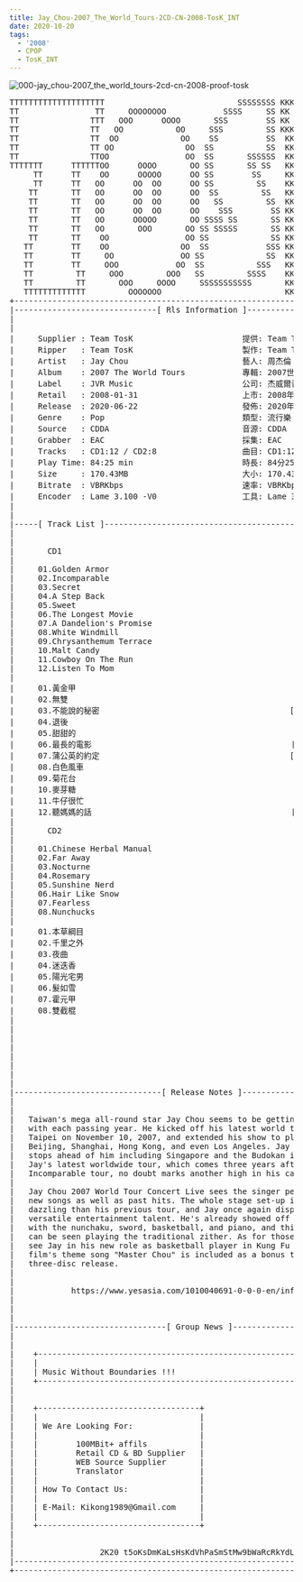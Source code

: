 ```yaml
---
title: Jay_Chou-2007_The_World_Tours-2CD-CN-2008-TosK_INT
date: 2020-10-20
tags: 
  - '2008'
  - CPOP
  - TosK_INT
---
```


![000-jay_chou-2007_the_world_tours-2cd-cn-2008-proof-tosk](https://goindex.65style.workers.dev/3:/Music/MP3/Jay_Chou-2007_The_World_Tours-2CD-CN-2008-TosK_INT/000-jay_chou-2007_the_world_tours-2cd-cn-2008-proof-tosk.jpg)

<retrotxt v-slot>
<pre class="has-text-plain text-1x font-ibm_vga_8x16">TTTTTTTTTTTTTTTTTTTT                            SSSSSSSS KKKKKKKK  KKKKKKKKKKKKKK
TT                TT     OOOOOOOO            SSSS     SS KK   KKK  KKKK        KK
TT               TTT   OOO      OOOO       SSS        SS KK    KKK  KKK        KK
TT               TT   OO           OO     SSS         SS KKK      KKKK        KK
TT               TT  OO             OO    SS          SS  KK       KK        KK
TT               TT OO               OO  SS           SS  KK                KK
TT               TTOO                OO  SS       SSSSSS  KK                KK
TTTTTTT      TTTTTTOO      OOOO       OO SS       SS SS   KK               KK
     TT      TT    OO      OOOOO      OO SS        SS     KK              KK
     TT      TT   OO      OO  OO      OO SS         SS    KK              KK
    TT       TT   OO      OO  OO      OO  SS         SS   KK               KK
    TT       TT   OO      OO  OO      OO   SS         SS  KK                KK
    TT       TT   OO      OO  OO      OO    SSS        SS KK                 KK
    TT       TT   OO      OOOOO       OO SSSS SS       SS KK                  KK
    TT       TT   OO       OOO       OO SS SSSSS       SS KK                   KK
    TT       TT    OO                OO SS             SS KK       KK           KK
   TT        TT    OO               OO  SS            SSS KK      KKKK         KK
   TT        TT     OO              OO SS             SS  KK      KK KK       KK
   TT        TT     OOO            OO  SS           SSS   KK      KK  KK    KKK
   TT         TT     OOO         OOO   SS         SSSS    KK       KK  KK  KKK
   TT         TT       OOO     OOOO     SSSSSSSSSSS       KK KKKKKKKK  KK KKK
   TTTTTTTTTTTTT         OOOOOOO                          KKKK          KKKK
+------------------------------------------------------------------------------+
|------------------------------[ Rls Information ]-----------------------------|
|                                                                              |
|                                                                              |
|     Supplier : Team TosK                       提供: Team TosK               |
|     Ripper   : Team TosK                       製作: Team TosK               |
|     Artist   : Jay Chou                        藝人: 周杰倫                  |
|     Album    : 2007 The World Tours            專輯: 2007世界巡迴演唱會      |
|     Label    : JVR Music                       公司: 杰威爾音樂              |
|     Retail   : 2008-01-31                      上市: 2008年01月31日          |
|     Release  : 2020-06-22                      發佈: 2020年06月22日          |
|     Genre    : Pop                             類型: 流行樂                  |
|     Source   : CDDA                            音源: CDDA                    |
|     Grabber  : EAC                             採集: EAC                     |
|     Tracks   : CD1:12 / CD2:8                  曲目: CD1:12 / CD2:8首        |
|     Play Time: 84:25 min                       時長: 84分25秒                |
|     Size     : 170.43MB                        大小: 170.43 MB               |
|     Bitrate  : VBRKbps                         速率: VBRKbps                 |
|     Encoder  : Lame 3.100 -V0                  工具: Lame 3.100 -V0          |
|                                                                              |
|                                                                              |
|-----[ Track List ]-----------------------------------------------------------|
|                                                                              |
|                                                                              |
|       CD1                                                                    |
|                                                                              |
|     01.Golden Armor                                        [03:17]           |
|     02.Incomparable                                        [05:06]           |
|     03.Secret                                              [04:57]           |
|     04.A Step Back                                         [04:24]           |
|     05.Sweet                                               [04:11]           |
|     06.The Longest Movie                                   [04:01]           |
|     07.A Dandelion's Promise                               [04:13]           |
|     08.White Windmill                                      [04:38]           |
|     09.Chrysanthemum Terrace                               [05:02]           |
|     10.Malt Candy                                          [04:23]           |
|     11.Cowboy On The Run                                   [02:46]           |
|     12.Listen To Mom                                       [03:25]           |
|                                                                              |
|     01.黃金甲                                              [03:17]           |
|     02.無雙                                                [05:06]           |
|     03.不能說的秘密                                        [04:57]           |
|     04.退後                                                [04:24]           |
|     05.甜甜的                                              [04:11]           |
|     06.最長的電影                                          [04:01]           |
|     07.蒲公英的約定                                        [04:13]           |
|     08.白色風車                                            [04:38]           |
|     09.菊花台                                              [05:02]           |
|     10.麥芽糖                                              [04:23]           |
|     11.牛仔很忙                                            [02:46]           |
|     12.聽媽媽的話                                          [03:25]           |
|                                                                              |
|       CD2                                                                    |
|                                                                              |
|     01.Chinese Herbal Manual                               [03:30]           |
|     02.Far Away                                            [04:17]           |
|     03.Nocturne                                            [03:43]           |
|     04.Rosemary                                            [04:12]           |
|     05.Sunshine Nerd                                       [05:54]           |
|     06.Hair Like Snow                                      [06:06]           |
|     07.Fearless                                            [03:18]           |
|     08.Nunchucks                                           [03:02]           |
|                                                                              |
|     01.本草綱目                                            [03:30]           |
|     02.千里之外                                            [04:17]           |
|     03.夜曲                                                [03:43]           |
|     04.迷迭香                                              [04:12]           |
|     05.陽光宅男                                            [05:54]           |
|     06.髮如雪                                              [06:06]           |
|     07.霍元甲                                              [03:18]           |
|     08.雙截棍                                              [03:02]           |
|                                                            -------           |
|                                                             84:25 min        |
|                                                            170.43 MB         |
|                                                                              |
|                                                                              |
|                                                                              |
|                                                                              |
|                                                                              |
|-------------------------------[ Release Notes ]------------------------------|
|                                                                              |
|                                                                              |
|   Taiwan's mega all-round star Jay Chou seems to be getting busier           |
|   with each passing year. He kicked off his latest world tour in             |
|   Taipei on November 10, 2007, and extended his show to places like          |
|   Beijing, Shanghai, Hong Kong, and even Los Angeles. Jay has more           |
|   stops ahead of him including Singapore and the Budokan in Japan.           |
|   Jay's latest worldwide tour, which comes three years after his 2004        |
|   Incomparable tour, no doubt marks another high in his career.              |
|                                                                              |
|   Jay Chou 2007 World Tour Concert Live sees the singer performing his       |
|   new songs as well as past hits. The whole stage set-up is even more        |
|   dazzling than his previous tour, and Jay once again displays his           |
|   versatile entertainment talent. He's already showed off his skills         |
|   with the nunchaku, sword, basketball, and piano, and this time he          |
|   can be seen playing the traditional zither. As for those who long to       |
|   see Jay in his new role as basketball player in Kung Fu Dunk, the          |
|   film's theme song "Master Chou" is included as a bonus track on this       |
|   three-disc release.                                                        |
|                                                                              |
|                                                                              |
|            https://www.yesasia.com/1010040691-0-0-0-en/info.html             |
|                                                                              |
|                                                                              |
|                                                                              |
|--------------------------------[ Group News ]--------------------------------|
|                                                                              |
|                                                                              |
|    +--------------------------------------------------------------------+    |
|    |                                                                    |    |
|    | Music Without Boundaries !!!                                       |    |
|    +--------------------------------------------------------------------+    |
|                                                                              |
|                                                                              |
|    +----------------------------------+                                      |
|    |                                  |                                      |
|    | We Are Looking For:              |                                      |
|    |                                  |                                      |
|    |        100MBit+ affils           |                                      |
|    |        Retail CD &amp; BD Supplier   |                                      |
|    |        WEB Source Supplier       |                                      |
|    |        Translator                |                                      |
|    |                                  |                                      |
|    | How To Contact Us:               |                                      |
|    |                                  |                                      |
|    | E-Mail: Kikong1989@Gmail.com     |                                      |
|    |                                  |                    RlS No. 1836      |
|    +----------------------------------+                                      |
|                                                                              |
|                                                                              |
|                  2K20 t5oKsDmKaLsHsKdVhPaSmStMw9bWaRcRkYdL                   |
|------------------------------------------------------------------------------|
+------------------------------------------------------------------------------+
<span class="dos-cursor">_</span></pre>
</retrotxt>

<a-player 
    :options="{
        audio: [
          {
            name: '黃金甲',
            artist: '周杰倫',
            url: 'https://goindex.65style.workers.dev/3:/Music/MP3/Jay_Chou-2007_The_World_Tours-2CD-CN-2008-TosK_INT/101-jay_chou-golden_armor-tosk.mp3',
            cover: 'https://goindex.65style.workers.dev/3:/Music/MP3/Jay_Chou-2007_The_World_Tours-2CD-CN-2008-TosK_INT/000-jay_chou-2007_the_world_tours-2cd-cn-2008-proof-tosk.jpg',
            theme: '#ebd0c2'
          },
        ]
    }"
/>

<download url="https://mirrorace.org/m/3HS87"/>

